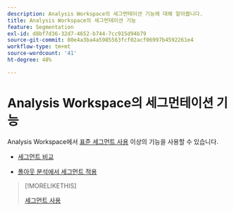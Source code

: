 ```yaml
---
description: Analysis Workspace의 세그먼테이션 기능에 대해 알아봅니다.
title: Analysis Workspace의 세그먼테이션 기능
feature: Segmentation
exl-id: d8bf7d36-32d7-4652-b744-7cc915d94b79
source-git-commit: 80e4a3ba4a5985563fcf02acf06997b4592261e4
workflow-type: tm+mt
source-wordcount: '41'
ht-degree: 48%

---
```


# Analysis Workspace의 세그먼테이션 기능

Analysis Workspace에서 [표준 세그먼트 사용](/help/components/segmentation/segmentation-workflow/t-seg-apply.md) 이상의 기능을 사용할 수 있습니다.

* [세그먼트 비교](/help/analyze/analysis-workspace/c-panels/c-segment-comparison/segment-comparison.md)

* [폴아웃 분석에서 세그먼트 적용](https://experienceleague.adobe.com/docs/analytics/analyze/analysis-workspace/visualizations/fallout/compare-segments-fallout.html?lang=ko-KR)

>[!MORELIKETHIS]
>
>[세그먼트 사용](segmentation-workflow/t-seg-apply.md)
